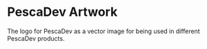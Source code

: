 # PescaDev Artwork

The logo for PescaDev as a vector image for being used in different PescaDev products.
